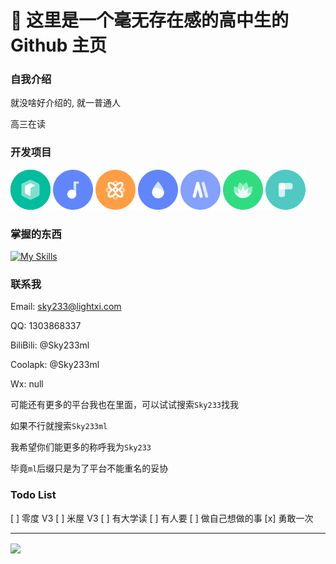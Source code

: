 # 👋 这里是一个毫无存在感的高中生的 Github 主页

### 自我介绍

就没啥好介绍的, 就一普通人

高三在读

### 开发项目

[![](./image/miwu.png)](https://github.com/sky130/MiWu) 
[![](./image/zero.png)](https://github.com/sky130/ZeroMusicApp) 
[![](./image/zhiyv.png)](https://github.com/sky130/GardeniaBrowser) 
[![](./image/suiteki.png)](https://github.com/sky130/Suiteki-app) 
[![](./image/amarket.png)](https://amarket.icu) 
[![](./image/choseki.png)](https://github.com/sky130/Choseki) 
[![](./image/yidu.png)](https://github.com/sky130/)


### 掌握的东西

[![My Skills](https://skillicons.dev/icons?theme=light&i=androidstudio,idea,pycharm,vscode,python,kotlin,java,nodejs,js,html,css)](https://skillicons.dev)

<!-- 上面这些东西就唬人罢了,哥们什么也不会 -->

### 联系我

Email: sky233@lightxi.com

QQ: 1303868337

BiliBili: @Sky233ml

Coolapk: @Sky233ml

Wx: null

可能还有更多的平台我也在里面，可以试试搜索`Sky233`找我

如果不行就搜索`Sky233ml`

我希望你们能更多的称呼我为`Sky233`

毕竟`ml`后缀只是为了平台不能重名的妥协

### Todo List

[ ] 零度 V3
[ ] 米屋 V3
[ ] 有大学读
[ ] 有人要
[ ] 做自己想做的事
[x] 勇敢一次

---

<a href="https://github.com/sky130">
    <img align="center" src="https://github-readme-stats.vercel.app/api?username=sky130&show_icons=true&include_all_commits=true" />
</a>



